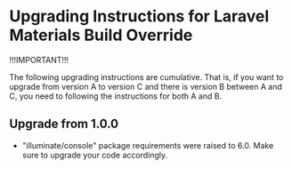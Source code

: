 Upgrading Instructions for Laravel Materials Build Override
===========================================================

!!!IMPORTANT!!!

The following upgrading instructions are cumulative. That is,
if you want to upgrade from version A to version C and there is
version B between A and C, you need to following the instructions
for both A and B.

Upgrade from 1.0.0
------------------

* "illuminate/console" package requirements were raised to 6.0. Make sure to upgrade your code accordingly.
